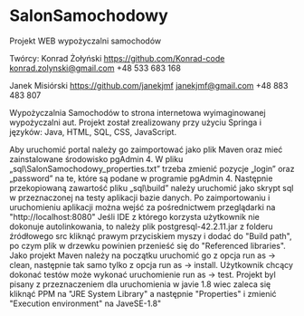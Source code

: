 # SalonSamochodowy
Projekt WEB wypożyczalni samochodów

Twórcy:
Konrad Żołyński
https://github.com/Konrad-code
konrad.zolynski@gmail.com
+48 533 683 168

Janek Misiórski
https://github.com/janekjmf
janekjmf@gmail.com
+48 883 483 807

Wypożyczalnia Samochodów to strona internetowa wyimaginowanej wypożyczalni aut.
Projekt został zrealizowany przy użyciu Springa i języków: Java, HTML, SQL, CSS, JavaScript.

Aby uruchomić portal należy go zaimportować jako plik Maven oraz mieć zainstalowane środowisko pgAdmin 4.
W pliku „sql\SalonSamochodowy_properties.txt” trzeba zmienić pozycje „login” oraz „password” na te, które są podane w programie pgAdmin 4. 
Następnie przekopiowaną zawartość pliku „sql\build” należy uruchomić jako skrypt sql w przeznaczonej na testy aplikacji bazie danych.
Po zaimportowaniu i uruchomieniu aplikacji można wejść za pośrednictwem przeglądarki na "http://localhost:8080"
Jeśli IDE z którego korzysta użytkownik nie dokonuje autolinkowania, to należy plik postgresql-42.2.11.jar z 
folderu źródłowego src kliknąć prawym przyciskiem myszy i dodać do "Build path", po czym plik w drzewku powinien przenieść się do "Referenced libraries".
Jako projekt Maven należy na początku uruchomić go z opcja run as -> clean, następnie tak samo tylko z opcja run as -> install. 
Użytkownik chcący dokonać testów może wykonać uruchomienie run as -> test.
Projekt byl pisany z przeznaczeniem dla uruchomienia w javie 1.8 wiec zaleca się kliknąć PPM na "JRE System Library" 
a następnie "Properties" i zmienić "Execution environment" na JaveSE-1.8"
